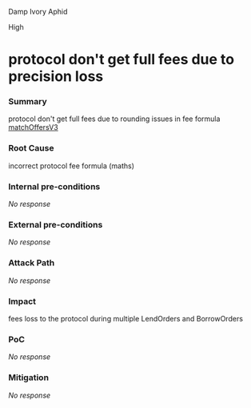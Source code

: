 Damp Ivory Aphid

High

# protocol don't get full fees due to precision loss

### Summary

protocol don't get full fees due to rounding issues in fee formula 
[matchOffersV3](https://github.com/sherlock-audit/2024-11-debita-finance-v3/blob/1465ba6884c4cc44f7fc28e51f792db346ab1e33/Debita-V3-Contracts/contracts/DebitaV3Aggregator.sol#L545)
### Root Cause

incorrect protocol fee formula (maths)

### Internal pre-conditions

_No response_

### External pre-conditions

_No response_

### Attack Path

_No response_

### Impact

fees loss to the protocol during  multiple LendOrders and BorrowOrders

### PoC

_No response_

### Mitigation

_No response_